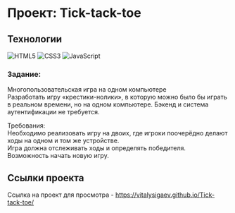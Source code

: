 
# Проект: Tick-tack-toe


## Технологии
![HTML5](https://img.shields.io/badge/-HTML5-e34f26?logo=html5&logoColor=white)
![CSS3](https://img.shields.io/badge/-CSS3-1572b6?logo=css3&logoColor=white)
![JavaScript](https://img.shields.io/badge/-JavaScript-f7df1e?logo=javaScript&logoColor=black)

### Задание:
Многопользовательская игра на одном компьютере <br/>
Разработать игру «крестики-нолики», в которую можно было бы играть в реальном времени, но на одном компьютере. Бэкенд и система аутентификации не требуется. <br/>

Требования: <br/>
Необходимо реализовать игру на двоих, где игроки поочерёдно делают ходы на одном и том же устройстве. <br/>
Игра должна отслеживать ходы и определять победителя. <br/>
Возможность начать новую игру.



## Ссылки проекта
Ссылка на проект для просмотра - https://vitalysigaev.github.io/Tick-tack-toe/
